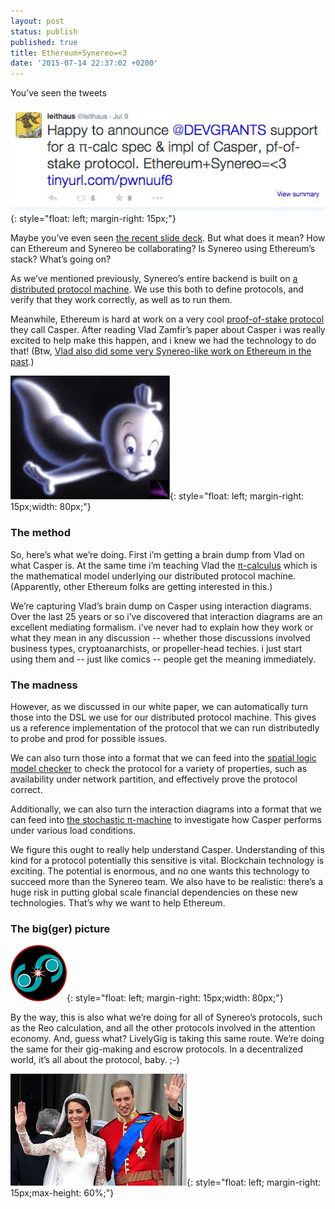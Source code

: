 ```yaml
---
layout: post
status: publish
published: true
title: Ethereum+Synereo=<3
date: '2015-07-14 22:37:02 +0200'
---
```

You’ve seen the tweets

![image alt text](img/uploads/ethereum_dev_grant_tweet.jpg){: style="float: left; margin-right: 15px;"}

Maybe you’ve even seen [the recent slide deck](https://github.com/leithaus/casper/blob/master/casper/docs/CasperInteraction.pdf). But what does it mean? How can Ethereum and Synereo be collaborating? Is Synereo using Ethereum’s stack? What’s going on?

As we’ve mentioned previously, Synereo’s entire backend is built on [a distributed protocol machine](https://github.com/synereo/agent-service-ati-ia/tree/master/AgentServices-Store). We use this both to define protocols, and verify that they work correctly, as well as to run them. 

Meanwhile, Ethereum is hard at work on a very cool [proof-of-stake protocol](http://www.slideshare.net/_hd/demystifying-blockchains) they call Casper. After reading Vlad Zamfir’s paper about Casper i was really excited to help make this happen, and i knew we had the technology to do that! (Btw, [Vlad also did some very Synereo-like work on Ethereum in the past](https://www.youtube.com/watch?v=vGTd1Bi7Jrc).)

![image alt text](img/uploads/casper_the_friendly_ghost.png){: style="float: left; margin-right: 15px;width: 80px;"}

### The method

So, here’s what we’re doing. First i’m getting a brain dump from Vlad on what Casper is. At the same time i’m teaching Vlad the [π-calculus](http://www.lfcs.inf.ed.ac.uk/reports/91/ECS-LFCS-91-180/) which is the mathematical model underlying our distributed protocol machine. (Apparently, other Ethereum folks are getting interested in this.) 

We’re capturing Vlad’s brain dump on Casper using interaction diagrams. Over the last 25 years or so i’ve discovered that interaction diagrams are an excellent mediating formalism. i’ve never had to explain how they work or what they mean in any discussion -- whether those discussions involved business types, cryptoanarchists, or propeller-head techies. i just start using them and -- just like comics -- people get the meaning immediately.

### The madness

However, as we discussed in our white paper, we can automatically turn those into the DSL we use for our distributed protocol machine. This gives us a reference implementation of the protocol that we can run distributedly to probe and prod for possible issues. 

We can also turn those into a format that we can feed into the [spatial logic model checker](http://ctp.di.fct.unl.pt/SLMC/) to check the protocol for a variety of properties, such as availability under network partition, and effectively prove the protocol correct.  

Additionally, we can also turn the interaction diagrams into a format that we can feed into [the stochastic π-machine](http://research.microsoft.com/en-us/projects/spim/) to investigate how Casper performs under various load conditions. 

We figure this ought to really help understand Casper.  Understanding of this kind for a protocol potentially this sensitive is vital. Blockchain technology is exciting. The potential is enormous, and no one wants this technology to succeed more than the Synereo team. We also have to be realistic: there’s a huge risk in putting global scale financial dependencies on these new technologies. That’s why we want to help Ethereum. 

### The big(ger) picture

![image alt text](img/uploads/lively_gig_logo.png){: style="float: left; margin-right: 15px;width: 80px;"}

By the way, this is also what we’re doing for all of Synereo’s protocols, such as the Reo calculation, and all the other protocols involved in the attention economy. And, guess what? LivelyGig is taking this same route. We’re doing the same for their gig-making and escrow protocols. In a decentralized world, it’s all about the protocol, baby. ;-)

![image alt text](img/uploads/royal_wedding.png){: style="float: left; margin-right: 15px;max-height: 60%;"}

